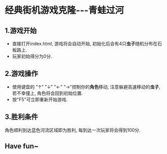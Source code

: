 # 经典街机游戏克隆---青蛙过河

## 1.游戏开始
* 直接打开index.html, 游戏将会自动开始, 初始化后会有4只**虫子**随机分布在石板路上.
* 玩家初始得分为0分.

## 2.游戏操作
* 使用键盘的 "↑"   "↓"   "←"   "→"控制你的**角色**移动, 注意躲避高速移动的**虫子**, 若不幸撞上, 角色将会回到初始位置.
* 按"F5"可立即重新开始游戏.

## 3.胜利条件
角色顺利到达蓝色河流区域即为胜利, 每到达一次玩家将会得到100分.

## Have fun~

